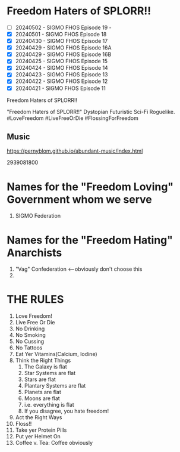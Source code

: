 # Freedom Haters of SPLORR!!

  - [ ] 20240502 - SIGMO FHOS Episode 19 - 
  - [x] 20240501 - SIGMO FHOS Episode 18
  - [x] 20240430 - SIGMO FHOS Episode 17
  - [x] 20240429 - SIGMO FHOS Episode 16A
  - [x] 20240429 - SIGMO FHOS Episode 16B
  - [x] 20240425 - SIGMO FHOS Episode 15
  - [x] 20240424 - SIGMO FHOS Episode 14
  - [x] 20240423 - SIGMO FHOS Episode 13
  - [x] 20240422 - SIGMO FHOS Episode 12
  - [x] 20240421 - SIGMO FHOS Episode 11

Freedom Haters of SPLORR!!

"Freedom Haters of SPLORR!!" Dystopian Futuristic Sci-Fi Roguelike. #LoveFreedom #LiveFreeOrDie #FlossingForFreedom

## Music
https://pernyblom.github.io/abundant-music/index.html

2939081800

# Names for the "Freedom Loving" Government whom we serve

1. SIGMO Federation

# Names for the "Freedom Hating" Anarchists

1. "Vag" Confederation <--obviously don't choose this
1. 

# THE RULES

1. Love Freedom!
1. Live Free Or Die
1. No Drinking
1. No Smoking
1. No Cussing
1. No Tattoos
1. Eat Yer Vitamins(Calcium, Iodine)
1. Think the Right Things
    1. The Galaxy is flat
    1. Star Systems are flat
    1. Stars are flat
    1. Plantary Systems are flat
    1. Planets are flat
    1. Moons are flat
    1. i.e. everything is flat
    1. If you disagree, you hate freedom!
1. Act the Right Ways
1. Floss!!
1. Take yer Protein Pills
1. Put yer Helmet On
1. Coffee v. Tea: Coffee obviously